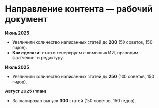 # Направление контента — рабочий документ

**Июнь 2025**

* Увеличили количество написанных статей до **200** (50 советов, 150 гидов).
* **Как сделали:** статьи генерируем с помощью ИИ, проводим фактчекинг и редактуру.

**Июль 2025**

* Увеличили количество написанных статей до **250** (100 советов, 150 гидов).

**Август 2025 (план)**

* Запланирован выпуск **300** статей (150 советов, 150 гидов).